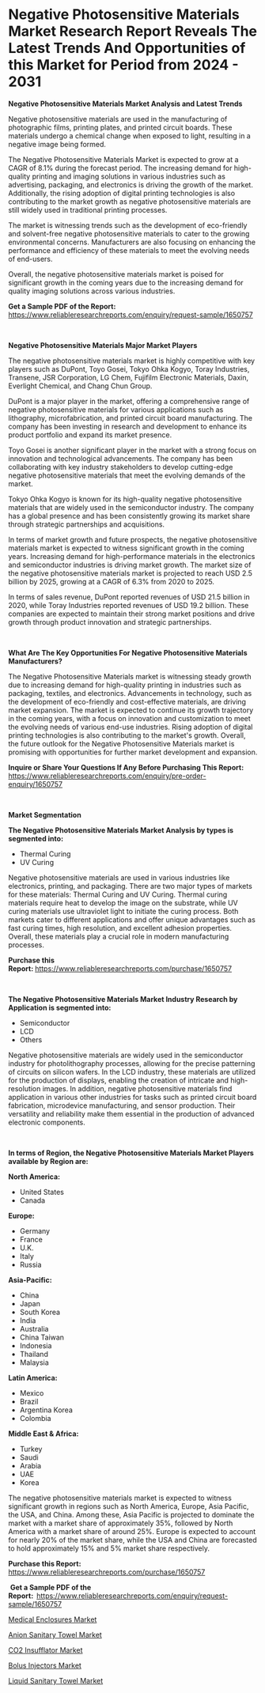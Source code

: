 <p><h1>Negative Photosensitive Materials Market Research Report Reveals The Latest Trends And Opportunities of this Market for Period from 2024 - 2031</h1></p><p><strong>Negative Photosensitive Materials Market Analysis and Latest Trends</strong></p>
<p><p>Negative photosensitive materials are used in the manufacturing of photographic films, printing plates, and printed circuit boards. These materials undergo a chemical change when exposed to light, resulting in a negative image being formed.</p><p>The Negative Photosensitive Materials Market is expected to grow at a CAGR of 8.1% during the forecast period. The increasing demand for high-quality printing and imaging solutions in various industries such as advertising, packaging, and electronics is driving the growth of the market. Additionally, the rising adoption of digital printing technologies is also contributing to the market growth as negative photosensitive materials are still widely used in traditional printing processes.</p><p>The market is witnessing trends such as the development of eco-friendly and solvent-free negative photosensitive materials to cater to the growing environmental concerns. Manufacturers are also focusing on enhancing the performance and efficiency of these materials to meet the evolving needs of end-users.</p><p>Overall, the negative photosensitive materials market is poised for significant growth in the coming years due to the increasing demand for quality imaging solutions across various industries.</p></p>
<p><strong>Get a Sample PDF of the Report:&nbsp;</strong> <a href="https://www.reliableresearchreports.com/enquiry/request-sample/1650757">https://www.reliableresearchreports.com/enquiry/request-sample/1650757</a></p>
<p>&nbsp;</p>
<p><strong>Negative Photosensitive Materials Major Market Players</strong></p>
<p><p>The negative photosensitive materials market is highly competitive with key players such as DuPont, Toyo Gosei, Tokyo Ohka Kogyo, Toray Industries, Transene, JSR Corporation, LG Chem, Fujifilm Electronic Materials, Daxin, Everlight Chemical, and Chang Chun Group.</p><p>DuPont is a major player in the market, offering a comprehensive range of negative photosensitive materials for various applications such as lithography, microfabrication, and printed circuit board manufacturing. The company has been investing in research and development to enhance its product portfolio and expand its market presence.</p><p>Toyo Gosei is another significant player in the market with a strong focus on innovation and technological advancements. The company has been collaborating with key industry stakeholders to develop cutting-edge negative photosensitive materials that meet the evolving demands of the market.</p><p>Tokyo Ohka Kogyo is known for its high-quality negative photosensitive materials that are widely used in the semiconductor industry. The company has a global presence and has been consistently growing its market share through strategic partnerships and acquisitions.</p><p>In terms of market growth and future prospects, the negative photosensitive materials market is expected to witness significant growth in the coming years. Increasing demand for high-performance materials in the electronics and semiconductor industries is driving market growth. The market size of the negative photosensitive materials market is projected to reach USD 2.5 billion by 2025, growing at a CAGR of 6.3% from 2020 to 2025.</p><p>In terms of sales revenue, DuPont reported revenues of USD 21.5 billion in 2020, while Toray Industries reported revenues of USD 19.2 billion. These companies are expected to maintain their strong market positions and drive growth through product innovation and strategic partnerships.</p></p>
<p>&nbsp;</p>
<p><strong>What Are The Key Opportunities For Negative Photosensitive Materials Manufacturers?</strong></p>
<p><p>The Negative Photosensitive Materials market is witnessing steady growth due to increasing demand for high-quality printing in industries such as packaging, textiles, and electronics. Advancements in technology, such as the development of eco-friendly and cost-effective materials, are driving market expansion. The market is expected to continue its growth trajectory in the coming years, with a focus on innovation and customization to meet the evolving needs of various end-use industries. Rising adoption of digital printing technologies is also contributing to the market's growth. Overall, the future outlook for the Negative Photosensitive Materials market is promising with opportunities for further market development and expansion.</p></p>
<p><strong>Inquire or Share Your Questions If Any Before Purchasing This Report:</strong> <a href="https://www.reliableresearchreports.com/enquiry/pre-order-enquiry/1650757">https://www.reliableresearchreports.com/enquiry/pre-order-enquiry/1650757</a></p>
<p>&nbsp;</p>
<p><strong>Market Segmentation</strong></p>
<p><strong>The Negative Photosensitive Materials Market Analysis by types is segmented into:</strong></p>
<p><ul><li>Thermal Curing</li><li>UV Curing</li></ul></p>
<p><p>Negative photosensitive materials are used in various industries like electronics, printing, and packaging. There are two major types of markets for these materials: Thermal Curing and UV Curing. Thermal curing materials require heat to develop the image on the substrate, while UV curing materials use ultraviolet light to initiate the curing process. Both markets cater to different applications and offer unique advantages such as fast curing times, high resolution, and excellent adhesion properties. Overall, these materials play a crucial role in modern manufacturing processes.</p></p>
<p><strong>Purchase this Report:&nbsp;</strong><a href="https://www.reliableresearchreports.com/purchase/1650757">https://www.reliableresearchreports.com/purchase/1650757</a></p>
<p>&nbsp;</p>
<p><strong>The Negative Photosensitive Materials Market Industry Research by Application is segmented into:</strong></p>
<p><ul><li>Semiconductor</li><li>LCD</li><li>Others</li></ul></p>
<p><p>Negative photosensitive materials are widely used in the semiconductor industry for photolithography processes, allowing for the precise patterning of circuits on silicon wafers. In the LCD industry, these materials are utilized for the production of displays, enabling the creation of intricate and high-resolution images. In addition, negative photosensitive materials find application in various other industries for tasks such as printed circuit board fabrication, microdevice manufacturing, and sensor production. Their versatility and reliability make them essential in the production of advanced electronic components.</p></p>
<p>&nbsp;</p>
<p><strong>In terms of Region, the Negative Photosensitive Materials Market Players available by Region are:</strong></p>
<p>
    <p> <strong> North America: </strong>
        <ul>
            <li>United States</li>
            <li>Canada</li>
        </ul>
        </p> 
    <p> <strong> Europe: </strong>
        <ul>
            <li>Germany</li>
            <li>France</li>
            <li>U.K.</li>
            <li>Italy</li>
            <li>Russia</li>
        </ul>
        </p> 
    <p> <strong> Asia-Pacific: </strong>
        <ul>
            <li>China</li>
            <li>Japan</li>
            <li>South Korea</li>
            <li>India</li>
            <li>Australia</li>
            <li>China Taiwan</li>
            <li>Indonesia</li>
            <li>Thailand</li>
            <li>Malaysia</li>
        </ul>
        </p> 
    <p> <strong> Latin America: </strong>
        <ul>
            <li>Mexico</li>
            <li>Brazil</li>
            <li>Argentina Korea</li>
            <li>Colombia</li>
        </ul>
        </p> 
    <p> <strong> Middle East & Africa: </strong>
        <ul>
            <li>Turkey</li>
            <li>Saudi</li>
            <li>Arabia</li>
            <li>UAE</li>
            <li>Korea</li>
        </ul>
    </p>
    </p>
<p><p>The negative photosensitive materials market is expected to witness significant growth in regions such as North America, Europe, Asia Pacific, the USA, and China. Among these, Asia Pacific is projected to dominate the market with a market share of approximately 35%, followed by North America with a market share of around 25%. Europe is expected to account for nearly 20% of the market share, while the USA and China are forecasted to hold approximately 15% and 5% market share respectively.</p></p>
<p><strong>Purchase this Report: </strong><a href="https://www.reliableresearchreports.com/purchase/1650757">https://www.reliableresearchreports.com/purchase/1650757</a></p>
<p>&nbsp;<strong>Get a Sample PDF of the Report:&nbsp;&nbsp;</strong><a href="https://www.reliableresearchreports.com/enquiry/request-sample/1650757">https://www.reliableresearchreports.com/enquiry/request-sample/1650757</a></p>
<p><strong></strong></p>
<p><p><a href="https://medium.com/@dianeharris83/medical-enclosures-market-analysis-and-sze-forecasted-for-period-from-2024-to-2031-26271e2e164b">Medical Enclosures Market</a></p><p><a href="https://github.com/rahu1506/Market-Research-Report-List-2/blob/main/anion-sanitary-towel-market.md">Anion Sanitary Towel Market</a></p><p><a href="https://medium.com/@gracemoreno2019/co2-insufflator-market-size-cagr-trends-2024-2030-3d016f8de766">CO2 Insufflator Market</a></p><p><a href="https://medium.com/@dianeharris83/bolus-injectors-market-outlook-industry-overview-and-forecast-2024-to-2031-00e6bfde4476">Bolus Injectors Market</a></p><p><a href="https://github.com/FassouRP/Market-Research-Report-List-3/blob/main/liquid-sanitary-towel-market.md">Liquid Sanitary Towel Market</a></p></p>
